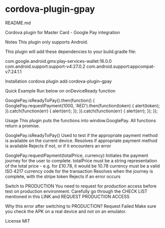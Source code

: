 # cordova-plugin-gpay

README.md

Cordova plugin for Master Card - Google Pay integration

Notes
This plugin only supports Android.

This plugin will add these dependencies to your build.gradle file:

com.google.android.gms:play-services-wallet:16.0.0
com.android.support:support-v4:27.0.2
com.android.support:appcompat-v7:24.1.1

Installation
cordova plugin add cordova-plugin-gpay

Quick Example
Run below on onDeviceReady function

  GooglePay.isReadyToPay().then(function() {
    GooglePay.requestPayment(1000, 'AED').then(function(token) {
      alert(token);
    }).catch(function(err) {
      alert(err);
    });
  }).catch(function(err) {
    alert(err);
  });
});

Usage
This plugin puts the functions into window.GooglePay. All functions return a promise.

GooglePay.isReadyToPay()
Used to test if the appropriate payment method is available on the current device.
Resolves if appropriate payment method is available
Rejects if not, or if it encounters an error

GooglePay.requestPayment(totalPrice, currency)
Initiates the payment journey for the user to complete.
totalPrice must be a string representation of the total price - e.g. for £10.78, it would be 10.78
currency must be a valid ISO 4217 currency code for the transaction
Resolves when the journey is complete, with the stripe token
Rejects if an error occurs

Switch to PRODUCTION
You need to request for production access before test on production environment. Carefully go through the CHECK LIST mentioned in this LINK and REQUEST PRODUCTION ACCESS

Why this error after switching to PRODUCTION?
Request Failed
Make sure you check the APK on a real device and not on an emulator.

License
MIT
